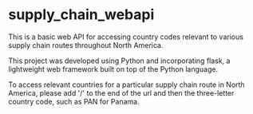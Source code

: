 # supply_chain_webapi
This is a basic web API for accessing country codes relevant to various supply chain routes throughout North America.

This project was developed using Python and incorporating flask, a lightweight web framework built on top of the Python language.

To access relevant countries for a particular supply chain route in North America, please add '/' to the end of the url and then the three-letter country code, such as PAN for Panama.
